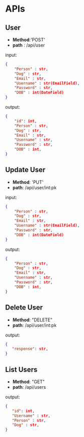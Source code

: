 # APIs

## User 
* **Method**:'POST'
* **path** : /api/user

input:
```json
{
    "Person" : str,
    "Dog" : str,
    "Email" : str,
    "Username" : str(EmailField),
    "Password" : str,
    "DOB" : int(DateField)
}
```
output:
```json
{
    "id": int,
    "Person" : str,
    "Dog" : str,
    "Email" : str,
    "Username" : str,
    "Password" : str,
    "DOB" : int,
}
```
## Update User
* **Method**: 'PUT'
* **path**: /api/user/int:pk

input:
```json
{
    "Person" : str,
    "Dog" : str,
    "Email" : str,
    "Username" : str(EmailField),
    "Password" : str,
    "DOB" : int(DateField)
}
```
output:
```json
{
    "Person" : str,
    "Dog" : str,
    "Email" : str,
    "Username" : str,
    "Password" : str,
    "DOB" : int,
}
```

## Delete User
* **Method**: "DELETE"
* **path**: /api/user/int:pk

 output:
 ```json
 {
    "response": str,
 }
```
## List Users
* **Method**: "GET"
* **path**: /api/users

output:
 ```json
{
    "id": int,
    "Username" : str,
    "Person" : str,
    "Dog" : str,
}
```
